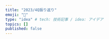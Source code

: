 ```yaml
---
title: "2023/4Q振り返り"
emoji: "🐣"
type: "idea" # tech: 技術記事 / idea: アイデア
topics: []
published: false
---
```


